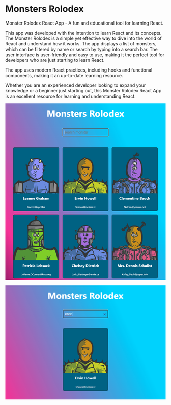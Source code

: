 # Monsters Rolodex

Monster Rolodex React App - A fun and educational tool for learning React.

This app was developed with the intention to learn React and its concepts.
The Monster Rolodex is a simple yet effective way to dive into the world of React and understand
how it works. The app displays a list of monsters, which can be filtered by name or search by typing
into a search bar. The user interface is user-friendly and easy to use, making it the perfect tool for
developers who are just starting to learn React.

The app uses modern React practices, including hooks and functional components,
making it an up-to-date learning resource.

Whether you are an experienced developer looking to expand your knowledge or a beginner just starting out,
this Monster Rolodex React App is an excellent resource for learning and understanding React.

![img.png](src/assets/images/img.png)

![img_1.png](src/assets/images/img_1.png)